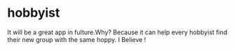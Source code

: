 # hobbyist
It will be a great app in fulture.Why? Because it can help every hobbyist find their new group with the same hoppy.
I   Believe !

